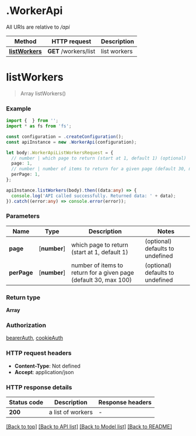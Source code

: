 # .WorkerApi

All URIs are relative to */api*

Method | HTTP request | Description
------------- | ------------- | -------------
[**listWorkers**](WorkerApi.md#listWorkers) | **GET** /workers/list | list workers


# **listWorkers**
> Array<WorkerPing> listWorkers()


### Example


```typescript
import {  } from '';
import * as fs from 'fs';

const configuration = .createConfiguration();
const apiInstance = new .WorkerApi(configuration);

let body:.WorkerApiListWorkersRequest = {
  // number | which page to return (start at 1, default 1) (optional)
  page: 1,
  // number | number of items to return for a given page (default 30, max 100) (optional)
  perPage: 1,
};

apiInstance.listWorkers(body).then((data:any) => {
  console.log('API called successfully. Returned data: ' + data);
}).catch((error:any) => console.error(error));
```


### Parameters

Name | Type | Description  | Notes
------------- | ------------- | ------------- | -------------
 **page** | [**number**] | which page to return (start at 1, default 1) | (optional) defaults to undefined
 **perPage** | [**number**] | number of items to return for a given page (default 30, max 100) | (optional) defaults to undefined


### Return type

**Array<WorkerPing>**

### Authorization

[bearerAuth](README.md#bearerAuth), [cookieAuth](README.md#cookieAuth)

### HTTP request headers

 - **Content-Type**: Not defined
 - **Accept**: application/json


### HTTP response details
| Status code | Description | Response headers |
|-------------|-------------|------------------|
**200** | a list of workers |  -  |

[[Back to top]](#) [[Back to API list]](README.md#documentation-for-api-endpoints) [[Back to Model list]](README.md#documentation-for-models) [[Back to README]](README.md)



